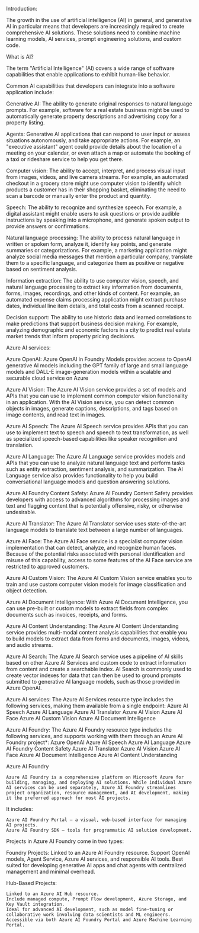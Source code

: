 Introduction:

The growth in the use of artificial intelligence (AI) in general, and generative AI in particular means that developers are increasingly required to create comprehensive AI solutions. These solutions need to combine machine learning models, AI services, prompt engineering solutions, and custom code.

What is AI?

The term "Artificial Intelligence" (AI) covers a wide range of software capabilities that enable applications to exhibit human-like behavior.

Common AI capabilities that developers can integrate into a software application include:

Generative AI: 
    The ability to generate original responses to natural language prompts. For example, software for a real estate business might be used to automatically generate property descriptions and advertising copy for a property listing.

Agents:
    Generative AI applications that can respond to user input or assess situations autonomously, and take appropriate actions. For example, an "executive assistant" agent could provide details about the location of a meeting on your calendar, or even attach a map or automate the booking of a taxi or rideshare service to help you get there.

Computer vision:
    The ability to accept, interpret, and process visual input from images, videos, and live camera streams. For example, an automated checkout in a grocery store might use computer vision to identify which products a customer has in their shopping basket, eliminating the need to scan a barcode or manually enter the product and quantity.

Speech:
    The ability to recognize and synthesize speech. For example, a digital assistant might enable users to ask questions or provide audible instructions by speaking into a microphone, and generate spoken output to provide answers or confirmations.

Natural language processing:
    The ability to process natural language in written or spoken form, analyze it, identify key points, and generate summaries or categorizations. For example, a marketing application might analyze social media messages that mention a particular company, translate them to a specific language, and categorize them as positive or negative based on sentiment analysis.

Information extraction:
    The ability to use computer vision, speech, and natural language processing to extract key information from documents, forms, images, recordings, and other kinds of content. For example, an automated expense claims processing application might extract purchase dates, individual line item details, and total costs from a scanned receipt.

Decision support:
    The ability to use historic data and learned correlations to make predictions that support business decision making. For example, analyzing demographic and economic factors in a city to predict real estate market trends that inform property pricing decisions.


Azure AI services:

Azure OpenAI:
    Azure OpenAI in Foundry Models provides access to OpenAI generative AI models including the GPT family of large and small language models and DALL-E image-generation models within a scalable and securable cloud service on Azure

Azure AI Vision:
    The Azure AI Vision service provides a set of models and APIs that you can use to implement common computer vision functionality in an application. With the AI Vision service, you can detect common objects in images, generate captions, descriptions, and tags based on image contents, and read text in images.

Azure AI Speech:
    The Azure AI Speech service provides APIs that you can use to implement text to speech and speech to text transformation, as well as specialized speech-based capabilities like speaker recognition and translation.

Azure AI Language:
    The Azure AI Language service provides models and APIs that you can use to analyze natural language text and perform tasks such as entity extraction, sentiment analysis, and summarization. The AI Language service also provides functionality to help you build conversational language models and question answering solutions.

Azure AI Foundry Content Safety:
    Azure AI Foundry Content Safety provides developers with access to advanced algorithms for processing images and text and flagging content that is potentially offensive, risky, or otherwise undesirable.

Azure AI Translator:
    The Azure AI Translator service uses state-of-the-art language models to translate text between a large number of languages.

Azure AI Face:
    The Azure AI Face service is a specialist computer vision implementation that can detect, analyze, and recognize human faces. Because of the potential risks associated with personal identification and misuse of this capability, access to some features of the AI Face service are restricted to approved customers.

Azure AI Custom Vision:
    The Azure AI Custom Vision service enables you to train and use custom computer vision models for image classification and object detection.

Azure AI Document Intelligence:
    With Azure AI Document Intelligence, you can use pre-built or custom models to extract fields from complex documents such as invoices, receipts, and forms.

Azure AI Content Understanding:
    The Azure AI Content Understanding service provides multi-modal content analysis capabilities that enable you to build models to extract data from forms and documents, images, videos, and audio streams.

Azure AI Search:
    The Azure AI Search service uses a pipeline of AI skills based on other Azure AI Services and custom code to extract information from content and create a searchable index. AI Search is commonly used to create vector indexes for data that can then be used to ground prompts submitted to generative AI language models, such as those provided in Azure OpenAI.

Azure AI services:
    The Azure AI Services resource type includes the following services, making them available from a single endpoint:
        Azure AI Speech
        Azure AI Language
        Azure AI Translator
        Azure AI Vision
        Azure AI Face
        Azure AI Custom Vision
        Azure AI Document Intelligence

Azure AI Foundry:
    The Azure AI Foundry resource type includes the following services, and supports working with them through an Azure AI Foundry project*:
        Azure OpenAI
        Azure AI Speech
        Azure AI Language
        Azure AI Foundry Content Safety
        Azure AI Translator
        Azure AI Vision
        Azure AI Face
        Azure AI Document Intelligence
        Azure AI Content Understanding

Azure AI Foundry

    Azure AI Foundry is a comprehensive platform on Microsoft Azure for building, managing, and deploying AI solutions. While individual Azure AI services can be used separately, Azure AI Foundry streamlines project organization, resource management, and AI development, making it the preferred approach for most AI projects.

It includes:

    Azure AI Foundry Portal – a visual, web-based interface for managing AI projects.
    Azure AI Foundry SDK – tools for programmatic AI solution development.

Projects in Azure AI Foundry come in two types:

Foundry Projects:
    Linked to an Azure AI Foundry resource.
    Support OpenAI models, Agent Service, Azure AI services, and responsible AI tools.
    Best suited for developing generative AI apps and chat agents with centralized management and minimal overhead.

Hub-Based Projects:

    Linked to an Azure AI Hub resource.
    Include managed compute, Prompt Flow development, Azure Storage, and Key Vault integration.
    Ideal for advanced AI development, such as model fine-tuning or collaborative work involving data scientists and ML engineers.
    Accessible via both Azure AI Foundry Portal and Azure Machine Learning Portal.        
